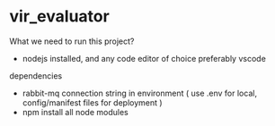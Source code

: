 # vir_evaluator

What we need to run this project?
- nodejs installed, and any code editor of choice preferably vscode

dependencies
- rabbit-mq connection string in environment ( use .env for local, config/manifest files for deployment )
- npm install all node modules

